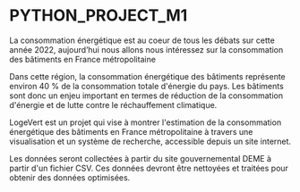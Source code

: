 # PYTHON_PROJECT_M1
La consommation énergétique est au coeur de tous les débats sur cette année 2022, aujourd’hui nous allons nous intéressez sur la consommation des bâtiments en France métropolitaine

Dans cette région, la consommation énergétique des bâtiments représente environ 40 % de la consommation totale d'énergie du pays. 
Les bâtiments sont donc un enjeu important en termes de réduction de la consommation d'énergie et de lutte contre le réchauffement climatique.

LogeVert est un projet qui vise à montrer l'estimation de la consommation énergétique des bâtiments en France métropolitaine à travers une visualisation et un système de recherche, accessible depuis un site internet.

Les données seront collectées à partir du site gouvernemental DEME à partir d'un fichier CSV. Ces données devront être nettoyées et traitées pour obtenir des données optimisées.
